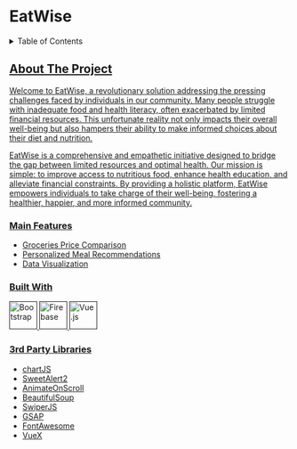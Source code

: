 # EatWise

<details>
  <summary>Table of Contents</summary>
  <ol>
    <li>
      <a href="#about-the-project">About The Project</a>
      <ul>
        <li><a href="#main-features">Main Features</a></li>
        <li><a href="#built-with">Built With</a></li>
    	<li><a href="#3rd Party Libraries">#3rd Party Libraries</a></li>
      </ul>
    </li>
    <li>
    <a href="#usage">Usage</a>
        <ul>
        <li><a href
    </li>
  </ol>
</details>

## About The Project

Welcome to EatWise, a revolutionary solution addressing the pressing challenges faced by individuals in our community. Many people struggle with inadequate food and health literacy, often exacerbated by limited financial resources. This unfortunate reality not only impacts their overall well-being but also hampers their ability to make informed choices about their diet and nutrition.

EatWise is a comprehensive and empathetic initiative designed to bridge the gap between limited resources and optimal health. Our mission is simple: to improve access to nutritious food, enhance health education, and alleviate financial constraints. By providing a holistic platform, EatWise empowers individuals to take charge of their well-being, fostering a healthier, happier, and more informed community.

### Main Features

- Groceries Price Comparison
- Personalized Meal Recommendations
- Data Visualization

### Built With

<div>
	<img width="50" src="https://user-images.githubusercontent.com/25181517/183898054-b3d693d4-dafb-4808-a509-bab54cf5de34.png" alt="Bootstrap" title="Bootstrap"/>
	<img width="50" src="https://user-images.githubusercontent.com/25181517/189716855-2c69ca7a-5149-4647-936d-780610911353.png" alt="Firebase" title="Firebase"/>
	<img width="50" src="https://user-images.githubusercontent.com/25181517/117448124-a2da9800-af3e-11eb-85d2-bd1b69b65603.png" alt="Vue.js" title="Vue.js"/>
</div>

### 3rd Party Libraries

- chartJS
- SweetAlert2
- AnimateOnScroll
- BeautifulSoup
- SwiperJS
- GSAP
- FontAwesome
- VueX
